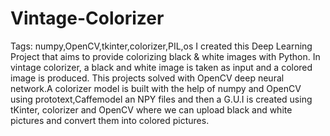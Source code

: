 # Vintage-Colorizer
Tags: numpy,OpenCV,tkinter,colorizer,PIL,os
I created this Deep Learning Project that aims to provide colorizing black & white images with Python.
In vintage colorizer, a black and white image is taken as input and a colored image
is produced. This projects solved with OpenCV deep neural network.A colorizer model is built
with the help of numpy and OpenCV using prototext,Caffemodel an NPY files and then  a G.U.I is created using tKinter,
colorizer and OpenCV where we can upload black and white pictures and convert them into colored pictures.
